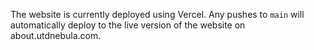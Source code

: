 The website is currently deployed using Vercel. Any pushes to `main` will
automatically deploy to the live version of the website on about.utdnebula.com.
